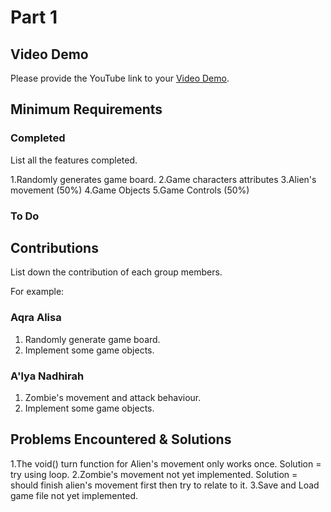 # Part 1

## Video Demo

Please provide the YouTube link to your [Video Demo](https://youtube.com).

## Minimum Requirements

### Completed

List all the features completed.

1.Randomly generates game board.
2.Game characters attributes
3.Alien's movement (50%)
4.Game Objects 
5.Game Controls (50%)

### To Do

## Contributions

List down the contribution of each group members.

For example:

### Aqra Alisa

1. Randomly generate game board.
2. Implement some game objects.

### A'lya Nadhirah

1. Zombie's movement and attack behaviour.
2. Implement some game objects.


## Problems Encountered & Solutions

1.The void() turn function for Alien's movement only works once. Solution = try using loop.
2.Zombie's movement not yet implemented. Solution = should finish alien's movement first then try to relate to it.
3.Save and Load game file not yet implemented. 
